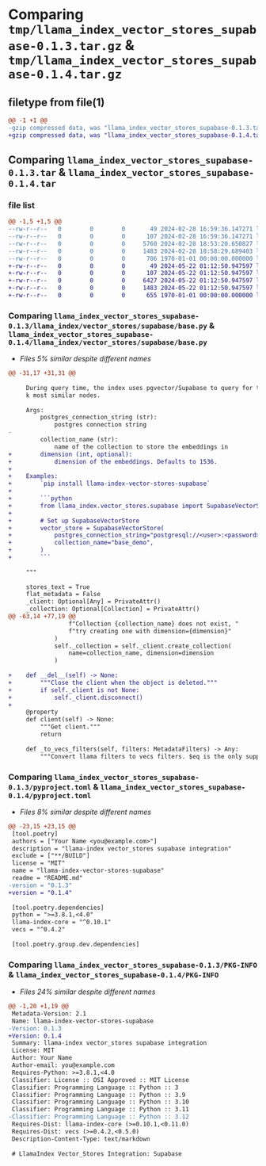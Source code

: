 # Comparing `tmp/llama_index_vector_stores_supabase-0.1.3.tar.gz` & `tmp/llama_index_vector_stores_supabase-0.1.4.tar.gz`

## filetype from file(1)

```diff
@@ -1 +1 @@
-gzip compressed data, was "llama_index_vector_stores_supabase-0.1.3.tar", max compression
+gzip compressed data, was "llama_index_vector_stores_supabase-0.1.4.tar", max compression
```

## Comparing `llama_index_vector_stores_supabase-0.1.3.tar` & `llama_index_vector_stores_supabase-0.1.4.tar`

### file list

```diff
@@ -1,5 +1,5 @@
--rw-r--r--   0        0        0       49 2024-02-28 16:59:36.147271 llama_index_vector_stores_supabase-0.1.3/README.md
--rw-r--r--   0        0        0      107 2024-02-28 16:59:36.147271 llama_index_vector_stores_supabase-0.1.3/llama_index/vector_stores/supabase/__init__.py
--rw-r--r--   0        0        0     5760 2024-02-28 18:53:20.650827 llama_index_vector_stores_supabase-0.1.3/llama_index/vector_stores/supabase/base.py
--rw-r--r--   0        0        0     1483 2024-02-28 18:58:29.689403 llama_index_vector_stores_supabase-0.1.3/pyproject.toml
--rw-r--r--   0        0        0      706 1970-01-01 00:00:00.000000 llama_index_vector_stores_supabase-0.1.3/PKG-INFO
+-rw-r--r--   0        0        0       49 2024-05-22 01:12:50.947597 llama_index_vector_stores_supabase-0.1.4/README.md
+-rw-r--r--   0        0        0      107 2024-05-22 01:12:50.947597 llama_index_vector_stores_supabase-0.1.4/llama_index/vector_stores/supabase/__init__.py
+-rw-r--r--   0        0        0     6427 2024-05-22 01:12:50.947597 llama_index_vector_stores_supabase-0.1.4/llama_index/vector_stores/supabase/base.py
+-rw-r--r--   0        0        0     1483 2024-05-22 01:12:50.947597 llama_index_vector_stores_supabase-0.1.4/pyproject.toml
+-rw-r--r--   0        0        0      655 1970-01-01 00:00:00.000000 llama_index_vector_stores_supabase-0.1.4/PKG-INFO
```

### Comparing `llama_index_vector_stores_supabase-0.1.3/llama_index/vector_stores/supabase/base.py` & `llama_index_vector_stores_supabase-0.1.4/llama_index/vector_stores/supabase/base.py`

 * *Files 5% similar despite different names*

```diff
@@ -31,17 +31,31 @@
 
     During query time, the index uses pgvector/Supabase to query for the top
     k most similar nodes.
 
     Args:
         postgres_connection_string (str):
             postgres connection string
-
         collection_name (str):
             name of the collection to store the embeddings in
+        dimension (int, optional):
+            dimension of the embeddings. Defaults to 1536.
+
+    Examples:
+        `pip install llama-index-vector-stores-supabase`
+
+        ```python
+        from llama_index.vector_stores.supabase import SupabaseVectorStore
+
+        # Set up SupabaseVectorStore
+        vector_store = SupabaseVectorStore(
+            postgres_connection_string="postgresql://<user>:<password>@<host>:<port>/<db_name>",
+            collection_name="base_demo",
+        )
+        ```
 
     """
 
     stores_text = True
     flat_metadata = False
     _client: Optional[Any] = PrivateAttr()
     _collection: Optional[Collection] = PrivateAttr()
@@ -63,14 +77,19 @@
                 f"Collection {collection_name} does not exist, "
                 f"try creating one with dimension={dimension}"
             )
             self._collection = self._client.create_collection(
                 name=collection_name, dimension=dimension
             )
 
+    def __del__(self) -> None:
+        """Close the client when the object is deleted."""
+        if self._client is not None:
+            self._client.disconnect()
+
     @property
     def client(self) -> None:
         """Get client."""
         return
 
     def _to_vecs_filters(self, filters: MetadataFilters) -> Any:
         """Convert llama filters to vecs filters. $eq is the only supported operator."""
```

### Comparing `llama_index_vector_stores_supabase-0.1.3/pyproject.toml` & `llama_index_vector_stores_supabase-0.1.4/pyproject.toml`

 * *Files 8% similar despite different names*

```diff
@@ -23,15 +23,15 @@
 [tool.poetry]
 authors = ["Your Name <you@example.com>"]
 description = "llama-index vector_stores supabase integration"
 exclude = ["**/BUILD"]
 license = "MIT"
 name = "llama-index-vector-stores-supabase"
 readme = "README.md"
-version = "0.1.3"
+version = "0.1.4"
 
 [tool.poetry.dependencies]
 python = ">=3.8.1,<4.0"
 llama-index-core = "^0.10.1"
 vecs = "^0.4.2"
 
 [tool.poetry.group.dev.dependencies]
```

### Comparing `llama_index_vector_stores_supabase-0.1.3/PKG-INFO` & `llama_index_vector_stores_supabase-0.1.4/PKG-INFO`

 * *Files 24% similar despite different names*

```diff
@@ -1,20 +1,19 @@
 Metadata-Version: 2.1
 Name: llama-index-vector-stores-supabase
-Version: 0.1.3
+Version: 0.1.4
 Summary: llama-index vector_stores supabase integration
 License: MIT
 Author: Your Name
 Author-email: you@example.com
 Requires-Python: >=3.8.1,<4.0
 Classifier: License :: OSI Approved :: MIT License
 Classifier: Programming Language :: Python :: 3
 Classifier: Programming Language :: Python :: 3.9
 Classifier: Programming Language :: Python :: 3.10
 Classifier: Programming Language :: Python :: 3.11
-Classifier: Programming Language :: Python :: 3.12
 Requires-Dist: llama-index-core (>=0.10.1,<0.11.0)
 Requires-Dist: vecs (>=0.4.2,<0.5.0)
 Description-Content-Type: text/markdown
 
 # LlamaIndex Vector_Stores Integration: Supabase
```

